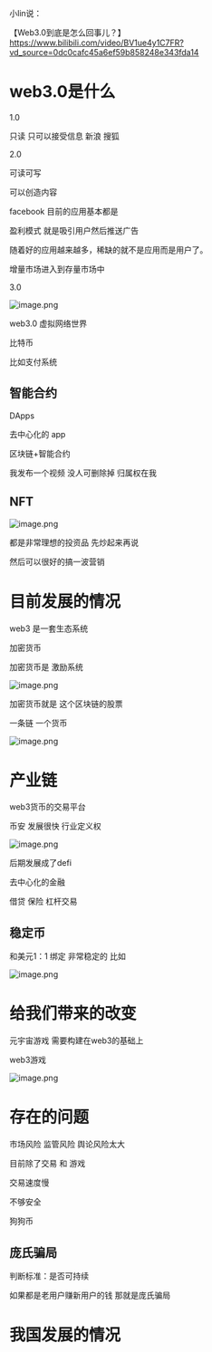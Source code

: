 小lin说：

【Web3.0到底是怎么回事儿？】https://www.bilibili.com/video/BV1ue4y1C7FR?vd_source=0dc0cafc45a6ef59b858248e343fda14



# web3.0是什么

1.0

只读 只可以接受信息  新浪 搜狐


2.0

可读可写

可以创造内容

facebook 目前的应用基本都是

盈利模式 就是吸引用户然后推送广告


随着好的应用越来越多，稀缺的就不是应用而是用户了。

增量市场进入到存量市场中


3.0 

![image.png](./assets/image.png)


web3.0 虚拟网络世界

比特币

比如支付系统

## 智能合约

DApps

去中心化的  app

区块链+智能合约


我发布一个视频 没人可删除掉 归属权在我



## NFT


![image.png](./assets/1703914857035-image.png)


都是非常理想的投资品  先炒起来再说

然后可以很好的搞一波营销



# 目前发展的情况

web3 是一套生态系统

加密货币

加密货币是 激励系统

![image.png](./assets/1703913859059-image.png)



加密货币就是 这个区块链的股票


一条链 一个货币

![image.png](./assets/1703915745941-image.png)


# 产业链

web3货币的交易平台

币安 发展很快  行业定义权



![image.png](./assets/1703913993122-image.png)

后期发展成了defi

去中心化的金融

借贷 保险 杠杆交易


## 稳定币


和美元1：1 绑定 非常稳定的 比如

![image.png](./assets/1703914590313-image.png)



# 给我们带来的改变

元宇宙游戏 需要构建在web3的基础上

web3游戏

![image.png](./assets/1703915343321-image.png)


# 存在的问题

市场风险 监管风险 舆论风险太大

目前除了交易 和 游戏


交易速度慢

不够安全

狗狗币



## 庞氏骗局

判断标准：是否可持续

如果都是老用户赚新用户的钱  那就是庞氏骗局



# 我国发展的情况

